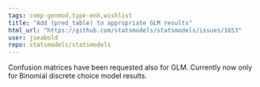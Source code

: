 ```yaml
---
tags: comp-genmod,type-enh,wishlist
title: "Add (pred_table) to appropriate GLM results"
html_url: "https://github.com/statsmodels/statsmodels/issues/1653"
user: jseabold
repo: statsmodels/statsmodels
---
```


Confusion matrices have been requested also for GLM. Currently now only for Binomial discrete choice model results.
